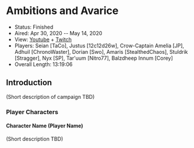 # Ambitions and Avarice

* Status: Finished
* Aired: Apr 30, 2020 -- May 14, 2020
* View: [Youtube](https://www.youtube.com/watch?v=U6pcuNj72eI&list=PLfASEnzB7i1bgJ0JqSEn0PDfYTzaJzK1w) + [Twitch](https://www.twitch.tv/collections/3h62CbKIDRZGWw)
* Players: Seian [TaCo], Justus [12c12d26w], Crow-Captain Amelia [JP], Adhuil [ChronoWaster], Dorian [Swo], Amaris [StealthedChaos], Stuldrik [Stragger], Nyx [SP], Tar'uum [Nitro77], Balzdheep Innum [Corey]
* Overall Length: 13:19:06

## Introduction

(Short description of campaign TBD)

### Player Characters

#### Character Name (Player Name)

(Short description TBD)
